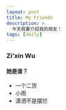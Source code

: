 ```yaml
---
layout: post
title: My Friends
description: >
  今天我要介绍我的朋友！
tags: [daily]
---
```


### Zi’xin Wu

#### 她是谁？
* 一个二货
* 小雨
* 潇洒不是摆烂
